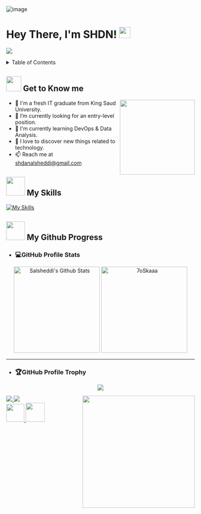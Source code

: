 ![image](https://github.com/Salsheddi/Salsheddi/assets/105097222/996359fe-d1d5-405e-b8df-084f22660b90)<!-- INTRO -->
<h1> Hey There, I'm SHDN! <img src = "https://raw.githubusercontent.com/MartinHeinz/MartinHeinz/master/wave.gif" width = 30px> </h1>
<p align='center'>
</p>

<p>
<a href="https://github.com/DenverCoder1/readme-typing-svg"><img src="https://readme-typing-svg.herokuapp.com?&font=IBM+Plex+Sans&color=abcdef&size=20&lines=Welcome+to+my+GitHub+Profile!;I'm+an+IT+Student;I'm+Into...;<Data+Science/>;<Machine+Learning/>;<VR+/AR/>;<UX|UI/>" /></a>
</p>

<!-- TABLE OF CONTENTS -->
<details>
  <summary>Table of Contents</summary>
  <ol>
    <li>
      <a href="#-get-to-know-me">Get to Know me</a>
    </li>
    <li>
      <a href="#-my-skills">My Skills</a>
    </li>
    <li>
      <a href="#-my-github-progress">My Github Progres</a>
	<ul>
	    <li>
	       <a href="#github-profile-stats">GitHub Profile Stats</a>
	    </li>
	    <li>
	       <a href="#github-profile-trophy">GitHub Profile Trophy</a>
	    </li>
	</ul>	
    </li>
    <li>
      <a href="#-lets-connect">Let's Connect!</a>
    </li>
  </ol>
</details>

<!-- get to know me -->
## <picture><img src = "https://github.com/4lena/img/raw/main/imgs/about.gif" width = 40px></picture> **Get to Know me**

<picture> <img align="right" src="https://raw.githubusercontent.com/4lena/img/main/imgs/contact2.gif" width = 200px></picture>
- 🏫 I'm a fresh IT graduate from King Saud University.
- 👀 I’m currently looking for an entry-level position.
- 📝 I'm currently learning DevOps & Data Analysis.
- 👯 I love to discover new things related to technology.
- 📫 Reach me at shdanalsheddi@gmail.com

<!-- skills -->
## <picture><img src = "https://raw.githubusercontent.com/4lena/img/main/imgs/skills.gif" width = 50px></picture> **My Skills**
[![My Skills](https://skillicons.dev/icons?i=html,css,bootstrap,js,php,mysql,mongodb,python,r,java,vscode,github,git,figma,idea&perline=9)](https://skillicons.dev)

<!-- my github progress -->
## <picture><img src = "https://raw.githubusercontent.com/4lena/img/main/imgs/progress.gif" width = 50px></picture> **My Github Progress**

- <h3>💻GitHub Profile Stats</h3>
<p align="center">
  <a href="https://github.com/anuraghazra/github-readme-stats">
	 <img alt="Salsheddi's Github Stats" src="https://github-readme-stats.vercel.app/api?username=Salsheddi&show_icons=true&count_private=true&locale=en&theme=tokyonight&layout=compact" height="230px"/></a>
	<img src="https://github-readme-stats.vercel.app/api/top-langs?username=Salsheddi&langs_count=5&show_icons=true&locale=en&theme=tokyonight" alt="7oSkaaa" height="230px"/>
</p>

----

- <h3>🏆GitHub Profile Trophy</h3>
<p align="center">
<img src="https://github-profile-trophy.vercel.app/?username=Salsheddi&theme=nord&no-frame=true&margin-w=10&column=7" />
</p>

<!-- let's connect! -->


<picture> <img align="right" src="https://raw.githubusercontent.com/4lena/img/main/imgs/contact.gif" width = 300px></picture>
<div>
  <a href="https://www.linkedin.com/in/shdn-alsheddi-629756227/">
    <img src="https://skillicons.dev/icons?i=linkedin" />
  </a>
	
  <a href="https://twitter.com/sbmalsheddi" target="_blank">
    <img src="https://skillicons.dev/icons?i=twitter" />
  </a>
</div>

<div>
  <a href="mailto:shdanalsheddi@gmail.com">
    <img src="https://raw.githubusercontent.com/4lena/img/main/imgs/gmail.png"  width = 48px />
  </a>

  <a href="https://Salsheddi.github.io/SHDN./">
    <img src="https://raw.githubusercontent.com/4lena/img/main/imgs/web.png" width = 51px />
  </a>
</div>
